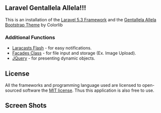 
## Laravel Gentallela Allela!!!

This is an installation of the [Laravel 5.3 Framework](https://laravel.com/) and the [Gentallela Allela Bootstrap Theme](https://colorlib.com/polygon/gentelella/index.html) by Colorlib

### Additional Functions
* [Laracasts Flash](https://github.com/laracasts/flash) - for easy notifications.
* [Facades Class](https://laravel.com/docs/5.3/facades#introduction) - for file input and storage (Ex. Image Upload).
* [JQuery](https://jquery.com/) - for presenting dynamic objects.

## License

All the frameworks and programming language used are licensed to open-sourced software the [MIT license](http://opensource.org/licenses/MIT). Thus this application is also free to use.

## Screen Shots

